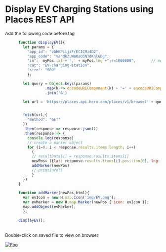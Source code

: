 


# Display EV Charging Stations using Places REST API
Add the following code before </script> tag
```javascript
      function displayEV(){
        let params = {
          "app_id": "zAHKPiijsFrECICMz4D2",
          "app_code": "vandkZuWnOaO3NTdKnlGDg",
          "in":  myPos.lat + ',' + myPos.lng +";r=1000000",       // meters
          "cat": "EV-charging-station",
          "size": "500"
          };

        let query = Object.keys(params)
                  .map(k => encodeURIComponent(k) + '=' + encodeURIComponent(params[k]))
                  .join('&')

        let url = 'https://places.api.here.com/places/v1/browse?' + query


        fetch(url,{
          "method": "GET"
        })
        .then(response => response.json())
        .then(response => {
          console.log(response)
          // create a marker object
          for (i=0; i < response.results.items.length; i++)
            {  
            // resultData[i] = response.results.items[i]
            newPos= ({lat: response.results.items[i].position[0], lng: response.results.items[i].position[1]});
            addMarker(newPos)
            // printInfo()
            } 
        })
      }

      function addMarker(newPos,html){
        var evIcon = new H.map.Icon('img/EV.png');
        var evMarker = new H.map.Marker(newPos,{ icon: evIcon });
        map.addObject(evMarker);
        };

      displayEV();
```
</br> Double-click on saved file to view on browser

[![Foo](https://github.com/kuberaspeaking/HERE-JS-workshop/blob/master/img/s3.png)](https://github.com/kuberaspeaking/HERE-JS-workshop/blob/master/Step3.md) 

